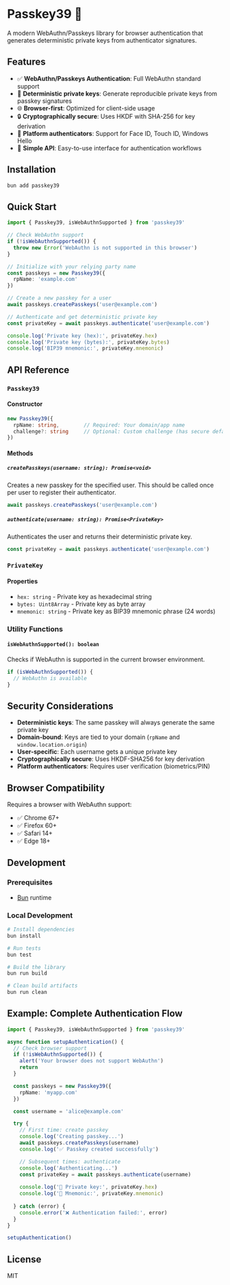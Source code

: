 # Passkey39 🔐

A modern WebAuthn/Passkeys library for browser authentication that generates deterministic private keys from authenticator signatures.

## Features

- ✅ **WebAuthn/Passkeys Authentication**: Full WebAuthn standard support
- 🔑 **Deterministic private keys**: Generate reproducible private keys from passkey signatures
- 🌐 **Browser-first**: Optimized for client-side usage
- 🔒 **Cryptographically secure**: Uses HKDF with SHA-256 for key derivation
- 📱 **Platform authenticators**: Support for Face ID, Touch ID, Windows Hello
- 🎯 **Simple API**: Easy-to-use interface for authentication workflows

## Installation

```bash
bun add passkey39
```

## Quick Start

```typescript
import { Passkey39, isWebAuthnSupported } from 'passkey39'

// Check WebAuthn support
if (!isWebAuthnSupported()) {
  throw new Error('WebAuthn is not supported in this browser')
}

// Initialize with your relying party name
const passkeys = new Passkey39({
  rpName: 'example.com'
})

// Create a new passkey for a user
await passkeys.createPasskeys('user@example.com')

// Authenticate and get deterministic private key
const privateKey = await passkeys.authenticate('user@example.com')

console.log('Private key (hex):', privateKey.hex)
console.log('Private key (bytes):', privateKey.bytes)
console.log('BIP39 mnemonic:', privateKey.mnemonic)
```

## API Reference

### `Passkey39`

#### Constructor

```typescript
new Passkey39({
  rpName: string,        // Required: Your domain/app name
  challenge?: string     // Optional: Custom challenge (has secure default)
})
```

#### Methods

##### `createPasskeys(username: string): Promise<void>`

Creates a new passkey for the specified user. This should be called once per user to register their authenticator.

```typescript
await passkeys.createPasskeys('user@example.com')
```

##### `authenticate(username: string): Promise<PrivateKey>`

Authenticates the user and returns their deterministic private key.

```typescript
const privateKey = await passkeys.authenticate('user@example.com')
```

### `PrivateKey`

#### Properties

- `hex: string` - Private key as hexadecimal string
- `bytes: Uint8Array` - Private key as byte array
- `mnemonic: string` - Private key as BIP39 mnemonic phrase (24 words)

### Utility Functions

#### `isWebAuthnSupported(): boolean`

Checks if WebAuthn is supported in the current browser environment.

```typescript
if (isWebAuthnSupported()) {
  // WebAuthn is available
}
```

## Security Considerations

- **Deterministic keys**: The same passkey will always generate the same private key
- **Domain-bound**: Keys are tied to your domain (`rpName` and `window.location.origin`)
- **User-specific**: Each username gets a unique private key
- **Cryptographically secure**: Uses HKDF-SHA256 for key derivation
- **Platform authenticators**: Requires user verification (biometrics/PIN)

## Browser Compatibility

Requires a browser with WebAuthn support:

- ✅ Chrome 67+
- ✅ Firefox 60+
- ✅ Safari 14+
- ✅ Edge 18+

## Development

### Prerequisites

- [Bun](https://bun.sh) runtime

### Local Development

```bash
# Install dependencies
bun install

# Run tests
bun test

# Build the library
bun run build

# Clean build artifacts
bun run clean
```

## Example: Complete Authentication Flow

```typescript
import { Passkey39, isWebAuthnSupported } from 'passkey39'

async function setupAuthentication() {
  // Check browser support
  if (!isWebAuthnSupported()) {
    alert('Your browser does not support WebAuthn')
    return
  }

  const passkeys = new Passkey39({
    rpName: 'myapp.com'
  })

  const username = 'alice@example.com'

  try {
    // First time: create passkey
    console.log('Creating passkey...')
    await passkeys.createPasskeys(username)
    console.log('✅ Passkey created successfully')

    // Subsequent times: authenticate
    console.log('Authenticating...')
    const privateKey = await passkeys.authenticate(username)
    
    console.log('🔑 Private key:', privateKey.hex)
    console.log('🎯 Mnemonic:', privateKey.mnemonic)
    
  } catch (error) {
    console.error('❌ Authentication failed:', error)
  }
}

setupAuthentication()
```

## License

MIT
